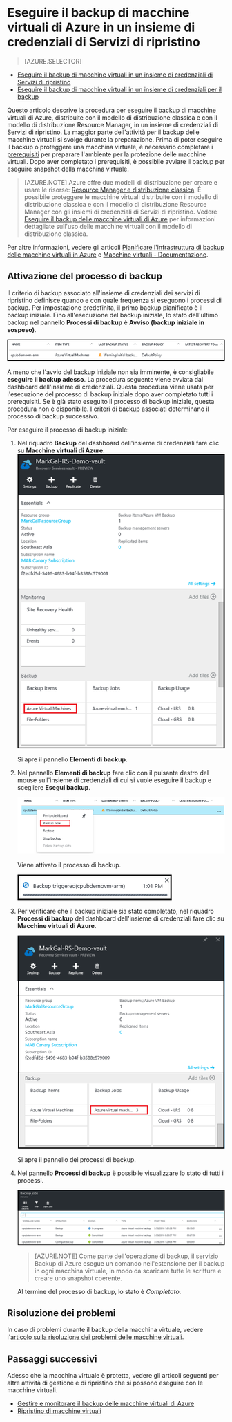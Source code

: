 <properties
	pageTitle="Eseguire il backup di macchine virtuali di Azure in un insieme di credenziali di Servizi di ripristino | Microsoft Azure"
	description="Individuare, registrare ed eseguire il backup delle macchine virtuali di Azure in un insieme di credenziali di Servizi di ripristino usando queste procedure per il backup di macchine virtuali di Azure."
	services="backup"
	documentationCenter=""
	authors="markgalioto"
	manager="cfreeman"
	editor=""
	keywords="backup della macchina virtuale; eseguire il backup della macchina virtuale; backup e ripristino di emergenza; backup di vm di ARM"/>

<tags
	ms.service="backup"
	ms.workload="storage-backup-recovery"
	ms.tgt_pltfrm="na"
	ms.devlang="na"
	ms.topic="article"
	ms.date="07/29/2016"
	ms.author="trinadhk; jimpark; markgal;"/>


# Eseguire il backup di macchine virtuali di Azure in un insieme di credenziali di Servizi di ripristino

> [AZURE.SELECTOR]
- [Eseguire il backup di macchine virtuali in un insieme di credenziali di Servizi di ripristino](backup-azure-arm-vms.md)
- [Eseguire il backup di macchine virtuali in un insieme di credenziali per il backup](backup-azure-vms.md)

Questo articolo descrive la procedura per eseguire il backup di macchine virtuali di Azure, distribuite con il modello di distribuzione classica e con il modello di distribuzione Resource Manager, in un insieme di credenziali di Servizi di ripristino. La maggior parte dell'attività per il backup delle macchine virtuali si svolge durante la preparazione. Prima di poter eseguire il backup o proteggere una macchina virtuale, è necessario completare i [prerequisiti](backup-azure-arm-vms-prepare.md) per preparare l'ambiente per la protezione delle macchine virtuali. Dopo aver completato i prerequisiti, è possibile avviare il backup per eseguire snapshot della macchina virtuale.

>[AZURE.NOTE] Azure offre due modelli di distribuzione per creare e usare le risorse: [Resource Manager e distribuzione classica](../resource-manager-deployment-model.md). È possibile proteggere le macchine virtuali distribuite con il modello di distribuzione classica e con il modello di distribuzione Resource Manager con gli insiemi di credenziali di Servizi di ripristino. Vedere [Eseguire il backup delle macchine virtuali di Azure](backup-azure-vms.md) per informazioni dettagliate sull'uso delle macchine virtuali con il modello di distribuzione classica.

Per altre informazioni, vedere gli articoli [Pianificare l'infrastruttura di backup delle macchine virtuali in Azure](backup-azure-vms-introduction.md) e [Macchine virtuali - Documentazione](https://azure.microsoft.com/documentation/services/virtual-machines/).

## Attivazione del processo di backup

Il criterio di backup associato all'insieme di credenziali dei servizi di ripristino definisce quando e con quale frequenza si eseguono i processi di backup. Per impostazione predefinita, il primo backup pianificato è il backup iniziale. Fino all'esecuzione del backup iniziale, lo stato dell'ultimo backup nel pannello **Processi di backup** è **Avviso (backup iniziale in sospeso)**.

![Backup in sospeso](./media/backup-azure-vms-first-look-arm/initial-backup-not-run.png)

A meno che l'avvio del backup iniziale non sia imminente, è consigliabile **eseguire il backup adesso**. La procedura seguente viene avviata dal dashboard dell'insieme di credenziali. Questa procedura viene usata per l'esecuzione del processo di backup iniziale dopo aver completato tutti i prerequisiti. Se è già stato eseguito il processo di backup iniziale, questa procedura non è disponibile. I criteri di backup associati determinano il processo di backup successivo.

Per eseguire il processo di backup iniziale:

1. Nel riquadro **Backup** del dashboard dell'insieme di credenziali fare clic su **Macchine virtuali di Azure**. <br/> ![Icona Impostazioni](./media/backup-azure-vms-first-look-arm/rs-vault-in-dashboard-backup-vms.png)

    Si apre il pannello **Elementi di backup**.

2. Nel pannello **Elementi di backup** fare clic con il pulsante destro del mouse sull'insieme di credenziali di cui si vuole eseguire il backup e scegliere **Esegui backup**.

    ![Icona Impostazioni](./media/backup-azure-vms-first-look-arm/back-up-now.png)

    Viene attivato il processo di backup. <br/>

    ![Processo di backup attivato](./media/backup-azure-vms-first-look-arm/backup-triggered.png)

3. Per verificare che il backup iniziale sia stato completato, nel riquadro **Processi di backup** del dashboard dell'insieme di credenziali fare clic su **Macchine virtuali di Azure**.

    ![Riquadro dei processi di backup](./media/backup-azure-vms-first-look-arm/open-backup-jobs.png)

    Si apre il pannello dei processi di backup.

4. Nel pannello **Processi di backup** è possibile visualizzare lo stato di tutti i processi.

    ![Riquadro dei processi di backup](./media/backup-azure-vms-first-look-arm/backup-jobs-in-jobs-view.png)

    >[AZURE.NOTE] Come parte dell'operazione di backup, il servizio Backup di Azure esegue un comando nell'estensione per il backup in ogni macchina virtuale, in modo da scaricare tutte le scritture e creare uno snapshot coerente.

    Al termine del processo di backup, lo stato è *Completato*.


## Risoluzione dei problemi
In caso di problemi durante il backup della macchina virtuale, vedere l'[articolo sulla risoluzione dei problemi delle macchine virtuali](backup-azure-vms-troubleshoot.md).

## Passaggi successivi

Adesso che la macchina virtuale è protetta, vedere gli articoli seguenti per altre attività di gestione e di ripristino che si possono eseguire con le macchine virtuali.

- [Gestire e monitorare il backup delle macchine virtuali di Azure](backup-azure-manage-vms.md)
- [Ripristino di macchine virtuali](backup-azure-arm-restore-vms.md)

<!---HONumber=AcomDC_0803_2016-->